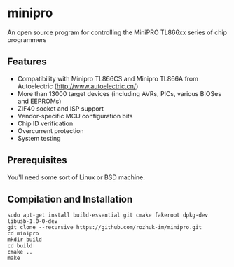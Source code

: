 minipro
========
An open source program for controlling the MiniPRO TL866xx series of chip programmers 

## Features
* Compatibility with Minipro TL866CS and Minipro TL866A from 
Autoelectric (http://www.autoelectric.cn/)
* More than 13000 target devices (including AVRs, PICs, various BIOSes and EEPROMs)
* ZIF40 socket and ISP support
* Vendor-specific MCU configuration bits
* Chip ID verification
* Overcurrent protection
* System testing

## Prerequisites

You'll need some sort of Linux or BSD machine.

## Compilation and Installation
```
sudo apt-get install build-essential git cmake fakeroot dpkg-dev libusb-1.0-0-dev
git clone --recursive https://github.com/rozhuk-im/minipro.git
cd minipro
mkdir build
cd build
cmake ..
make
```

